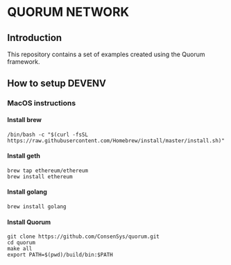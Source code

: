 # QUORUM NETWORK #

## Introduction ##
This repository contains a set of examples created using the Quorum framework.

## How to setup DEVENV ##

### MacOS instructions ###

#### Install brew ####
```console
/bin/bash -c "$(curl -fsSL https://raw.githubusercontent.com/Homebrew/install/master/install.sh)"
```
#### Install geth ####
```console
brew tap ethereum/ethereum
brew install ethereum
```

#### Install golang ####
```console
brew install golang
```

#### Install Quorum ####
```console
git clone https://github.com/ConsenSys/quorum.git
cd quorum
make all
export PATH=$(pwd)/build/bin:$PATH
```

